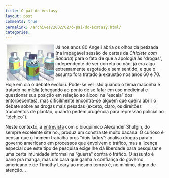 ```yaml
---
title: O pai do ecstasy
layout: post
comments: true
permalink: /archives/2002/02/o-pai-do-ecstasy.html/
categories:
---
```

<img src='/img/blig/n-1.jpg' hspace=4 align="left" height=112 width=150 border=0>Já nos anos 80 Angeli abria os olhos da petizada (na impagável sessão de cartas da *Chiclete com Banana*) para o fato de que a apologia às &#8220;drogas&#8221;, independente de ser correta ou não, já era algo extremamente esgotado e sem sentido, e que o assunto fora tratado à exaustão nos anos 60 e 70.

Hoje em dia o debate evoluiu. Pode-se ver isto quando o tema maconha é tratado na mídia (chegando ao ponto de se falar em uso medicinal e questionar sua posição em relação ao álcool na &#8220;escala&#8221; dos entorpecentes), mas dificilmente encontra-se alguém que queira abrir o debate sobre as drogas mais pesadas (exceto, claro, os direitões truculentos de plantão, quando pedem urugência para repressão policial ao &#8220;tóchico&#8221;).

Neste contexto, a <a href="http://www.no.com.br/cgi-bin/parceiros/ig?www.no.com.br/revista/noticia/58634/atual" >entrevista</a> com o bioquímico Alexander Shulgin, do sempre excelente site no., produz um constraste muito bacana. O curioso é pensar que o homem trabalha pros &#8220;dois lados&#8221;: analisa drogas para o governo americano em processos que envolvem o tráfico, mas a licença especial que este tipo de pesquisa exige lhe dá liberdade para pesquisar e uma certa imunidade informal na &#8220;guerra&#8221; contra o tráfico. O assunto é pano pra manga, mas um cara que ganha a confiança do governo americano e de Timothy Leary ao mesmo tempo é, no mínimo, digno de atenção&#8230;
